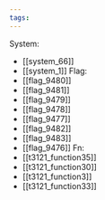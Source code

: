 ```yaml
---
tags:
---
```

System:
- [[system_66]]
- [[system_1]]
Flag:
- [[flag_9480]]
- [[flag_9481]]
- [[flag_9479]]
- [[flag_9478]]
- [[flag_9477]]
- [[flag_9482]]
- [[flag_9483]]
- [[flag_9476]]
Fn:
- [[t3121_function35]]
- [[t3121_function30]]
- [[t3121_function3]]
- [[t3121_function33]]
